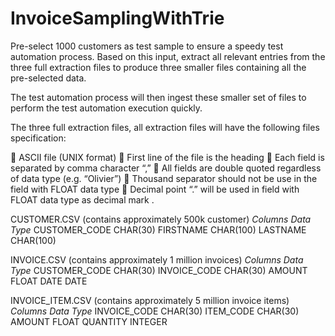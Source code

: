# InvoiceSamplingWithTrie
Pre-select 1000 customers as test sample to ensure a  speedy test automation process.  Based on this input, extract all relevant entries from the three full extraction  files to produce three smaller files containing all the pre-selected  data.

The test automation process will then ingest these smaller set of files to perform the test automation execution quickly. 

The three full extraction files, all extraction files will have the following files specification: 
 
  ASCII file (UNIX format) 
  First line of the file is the heading 
  Each field is separated by comma character “,” 
  All fields are double quoted regardless of data type (e.g. “Olivier”) 
  Thousand separator should not be use in the field with FLOAT data type 
  Decimal point “.” will be used in field with FLOAT data type as decimal mark .

 CUSTOMER.CSV (contains approximately 500k customer) 
 <i> Columns           Data Type </i> 
  CUSTOMER_CODE     CHAR(30) 
  FIRSTNAME         CHAR(100) 
  LASTNAME          CHAR(100)
  
  INVOICE.CSV (contains approximately 1 million invoices) 
  <i> Columns       Data Type</i>
  CUSTOMER_CODE     CHAR(30) 
  INVOICE_CODE      CHAR(30) 
  AMOUNT            FLOAT 
  DATE              DATE 
 
INVOICE_ITEM.CSV (contains approximately 5 million invoice items)
<i>Columns          Data Type </i>
  INVOICE_CODE      CHAR(30) 
  ITEM_CODE         CHAR(30) 
  AMOUNT            FLOAT 
  QUANTITY          INTEGER 
 




